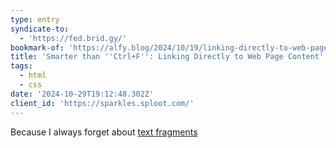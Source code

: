 ```yaml
---
type: entry
syndicate-to:
  - 'https://fed.brid.gy/'
bookmark-of: 'https://alfy.blog/2024/10/19/linking-directly-to-web-page-content.html'
title: 'Smarter than ''Ctrl+F'': Linking Directly to Web Page Content'
tags:
  - html
  - css
date: '2024-10-29T19:12:48.302Z'
client_id: 'https://sparkles.sploot.com/'
---
```

Because I always forget about [text fragments](https://developer.mozilla.org/en-US/docs/Web/URI/Fragment/Text_fragments)
